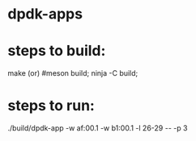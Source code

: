 # dpdk-apps

# steps to build:
make (or) #meson build; ninja -C build;

# steps to run:
./build/dpdk-app -w af:00.1 -w b1:00.1 -l 26-29 -- -p 3
